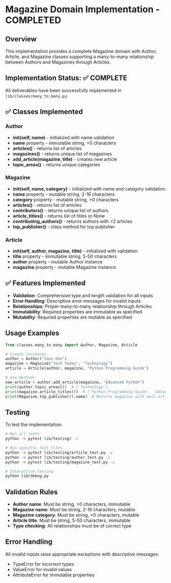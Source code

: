 # Magazine Domain Implementation - COMPLETED

## Overview
This implementation provides a complete Magazine domain with Author, Article, and Magazine classes supporting a many-to-many relationship between Authors and Magazines through Articles.

## Implementation Status: ✅ COMPLETE

All deliverables have been successfully implemented in `lib/classes/many_to_many.py`.

## ✅ Classes Implemented

### Author
- **__init__(self, name)** - initialized with name validation
- **name** property - immutable string, >0 characters
- **articles()** - returns list of articles
- **magazines()** - returns unique list of magazines
- **add_article(magazine, title)** - creates new article
- **topic_areas()** - returns unique categories

### Magazine
- **__init__(self, name, category)** - initialized with name and category validation
- **name** property - mutable string, 2-16 characters
- **category** property - mutable string, >0 characters
- **articles()** - returns list of articles
- **contributors()** - returns unique list of authors
- **article_titles()** - returns list of titles or None
- **contributing_authors()** - returns authors with >2 articles
- **top_publisher()** - class method for top publisher

### Article
- **__init__(self, author, magazine, title)** - initialized with validation
- **title** property - immutable string, 5-50 characters
- **author** property - mutable Author instance
- **magazine** property - mutable Magazine instance

## ✅ Features Implemented

- **Validation**: Comprehensive type and length validation for all inputs
- **Error Handling**: Descriptive error messages for invalid inputs
- **Relationships**: Proper many-to-many relationship through Articles
- **Immutability**: Required properties are immutable as specified
- **Mutability**: Required properties are mutable as specified

## Usage Examples

```python
from classes.many_to_many import Author, Magazine, Article

# Create instances
author = Author("Jane Doe")
magazine = Magazine("Tech Today", "Technology")
article = Article(author, magazine, "Python Programming Guide")

# Use methods
new_article = author.add_article(magazine, "Advanced Python")
print(author.topic_areas())  # ['Technology']
print(magazine.article_titles())  # ['Python Programming Guide', 'Advanced Python']
print(Magazine.top_publisher().name)  # Returns magazine with most articles
```

## Testing

To test the implementation:
```bash
# Run all tests
python -m pytest lib/testing/ -v

# Run specific test files
python -m pytest lib/testing/article_test.py -v
python -m pytest lib/testing/author_test.py -v
python -m pytest lib/testing/magazine_test.py -v

# Interactive testing
python lib/debug.py
```

## Validation Rules

- **Author name**: Must be string, >0 characters, immutable
- **Magazine name**: Must be string, 2-16 characters, mutable
- **Magazine category**: Must be string, >0 characters, mutable
- **Article title**: Must be string, 5-50 characters, immutable
- **Type checking**: All relationships must be of correct type

## Error Handling

All invalid inputs raise appropriate exceptions with descriptive messages:
- TypeError for incorrect types
- ValueError for invalid values
- AttributeError for immutable properties
